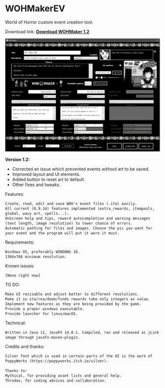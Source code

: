 # WOHMakerEV

World of Horror custom event creation tool.

Download link:  <b>[Download WOHMaker 1.2](WOHMaker1.2.zip?raw=true)</b>

![wohmakert](wohmaker.png)

**Version 1.2:**
- Corrected an issue which prevented events without art to be saved.
- Improved layout and UI elements.
- Added button to reset art to default.
- Other fixes and tweaks.

Features:

    Create, read, edit and save WOH's event files (.ito) easily.
    All current (0.9.14) features implemented (extra_rewards, itempools, global, wavy art, spells...).
    OnScreen help and tips, reward autocompletion and warning messages (text length, image resolution) to lower chance of errors.
    Automatic pathing for files and images. Choose the pic you want for your event and the program will put it were it must.

Requirements:

    Windows OS, preferably WINDOWS 10.
    1366x768 minimum resolution.

Known issues:

    [None right now]
    
TO DO:
    
    Make UI rezisable and adjust better to different resolutions.
    Make it so sta/rea/doom/funds rewards take only integers as value.
    Implement new features as they are being provided by the game.
    Provide a proper windows executable.
    Provide launcher for linux/macOS.

Technical:
    
    Written in Java 11, JavaFX 14.0.1. Compiled, ran and released as jLink image through javafx-maven-plugin.

Credits and thanks:

    Silver font which is used in certain parts of the UI is the work of PoppyWorks (https://poppyworks.itch.io/silver).

    Thanks to: 
    Mythical, for providing asset lists and general help.
    Throdax, for coding advices and collaboration.
